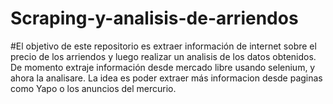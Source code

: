 # Scraping-y-analisis-de-arriendos
#El objetivo de este repositorio es extraer información de internet sobre el precio de los arriendos y luego realizar un analisis de los datos obtenidos.
De momento extraje información desde mercado libre usando selenium, y ahora la analisare. La idea es poder extraer más informacion desde paginas como Yapo o los anuncios
del mercurio.
